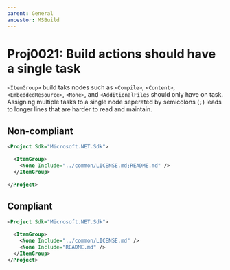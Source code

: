 ```yaml
---
parent: General
ancestor: MSBuild
---
```


# Proj0021: Build actions should have a single task
`<ItemGroup>` build taks nodes such as `<Compile>`, `<Content>`, `<EmbeddedResource>`,
`<None>`, and `<AdditionalFiles` should only have on task. Assigning multiple
tasks to a single node seperated by semicolons (`;`) leads to longer lines
that are harder to read and maintain.

## Non-compliant
``` xml
<Project Sdk="Microsoft.NET.Sdk">

  <ItemGroup>
    <None Include="../common/LICENSE.md;README.md" />
  </ItemGroup>
  
</Project>
```

## Compliant
``` xml
<Project Sdk="Microsoft.NET.Sdk">

  <ItemGroup>
    <None Include="../common/LICENSE.md" />
    <None Include="README.md" />
  </ItemGroup>
</Project>
```
